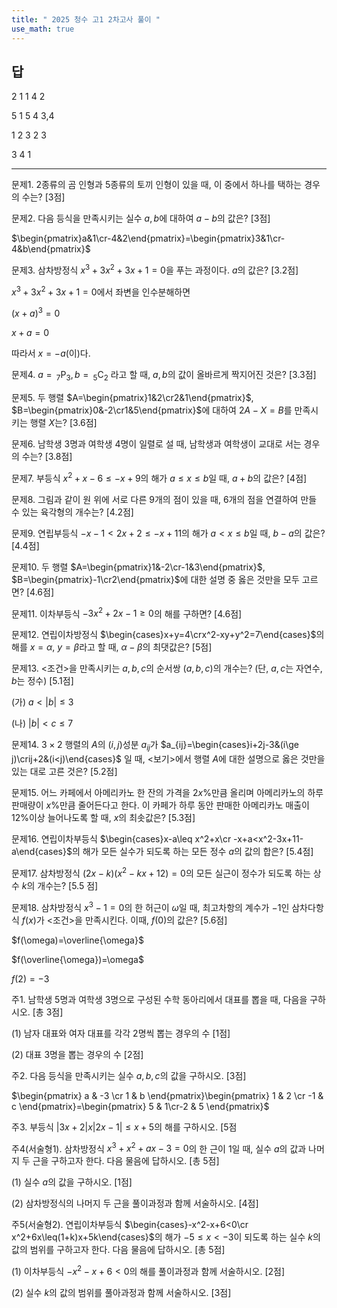 ```yaml
---
title: " 2025 청수 고1 2차고사 풀이 " 
use_math: true
---
```


## 답

2 1 1 4 2

5 1 5 4 3,4

1 2 3 2 3

3 4 1

---

문제1. 2종류의 곰 인형과 5종류의 토끼 인형이 있을 때, 이 중에서 하나를 택하는 경우의 수는? [3점]



문제2. 다음 등식을 만족시키는 실수 $a, b$에 대하여 $a-b$의 값은? [3점]

$\begin{pmatrix}a&1\cr-4&2\end{pmatrix}=\begin{pmatrix}3&1\cr-4&b\end{pmatrix}$



문제3. 삼차방정식 $x^3+3x^2+3x+1=0$을 푸는 과정이다. $a$의 값은? [3.2점]

$x^3+3x^2+3x+1=0$에서 좌변을 인수분해하면

$(x+a)^3=0$

$x+a=0$

따라서 $x=-a$(이)다.



문제4. $a=\, _7\text{P}_3 , b=\, _5\text{C}_2$ 라고 할 때, $a, b$의 값이 올바르게 짝지어진 것은? [3.3점]



문제5. 두 행렬 $A=\begin{pmatrix}1&2\cr2&1\end{pmatrix}$, $B=\begin{pmatrix}0&-2\cr1&5\end{pmatrix}$에 대하여 $2A-X=B$를 만족시키는 행렬 $X$는? [3.6점]



문제6. 남학생 3명과 여학생 4명이 일렬로 설 때, 남학생과 여학생이 교대로 서는 경우의 수는? [3.8점]



문제7. 부등식 $x^2+x-6\le -x+9$의 해가 $a\le x\le b$일 때, $a+b$의 값은? [4점]



문제8. 그림과 같이 원 위에 서로 다른 9개의 점이 있을 때, 6개의 점을 연결하여 만들 수 있는 육각형의 개수는? [4.2점]



문제9. 연립부등식 $-x-1<2x+2\le -x+11$의 해가 $a<x\le b$일 때, $b-a$의 값은? [4.4점]



문제10. 두 행렬 $A=\begin{pmatrix}1&-2\cr-1&3\end{pmatrix}$, $B=\begin{pmatrix}-1\cr2\end{pmatrix}$에 대한 설명 중 옳은 것만을 모두 고르면? [4.6점]



문제11. 이차부등식 $-3x^2+2x-1\ge 0$의 해를 구하면? [4.6점]



문제12. 연립이차방정식 $\begin{cases}x+y=4\crx^2-xy+y^2=7\end{cases}$의 해를 $x=\alpha$, $y=\beta$라고 할 때, $\alpha-\beta$의 최댓값은? [5점]



문제13. $<$조건$>$을 만족시키는 $a,b,c$의 순서쌍 $(a,b,c)$의 개수는? (단, $a,c$는 자연수, $b$는 정수) [5.1점]

(가) $a<\lvert b\rvert\le 3$

(나) $\lvert b\rvert<c\le 7$



문제14. $3\times 2$ 행렬의 $A$의 $(i, j)$성분 $a_{ij}$가 $a_{ij}=\begin{cases}i+2j-3&(i\ge j)\crij+2&(i<j)\end{cases}$ 일 때, $<$보기$>$에서 행렬 $A$에 대한 설명으로 옳은 것만을 있는 대로 고른 것은? [5.2점]



문제15. 어느 카페에서 아메리카노 한 잔의 가격을 $2x\%$만큼 올리며 아메리카노의 하루 판매량이 $x\%$만큼 줄어든다고 한다. 이 카페가 하루 동안 판매한 아메리카노 매출이 $12\%$이상 늘어나도록 할 때, $x$의 최솟값은? [5.3점]



문제16. 연립이차부등식 $\begin{cases}x-a\leq x^2+x\cr -x+a<x^2-3x+11-a\end{cases}$의 해가 모든 실수가 되도록 하는 모든 정수 $a$의 값의 합은? [5.4점]



문제17. 삼차방정식 $(2x-k)(x^2-kx+12)=0$의 모든 실근이 정수가 되도록 하는 상수 $k$의 개수는? [5.5 점]




문제18. 삼차방정식 $x^3-1=0$의 한 허근이 $\omega$일 때, 최고차항의 계수가 $-1$인 삼차다항식 $f(x)$가 $<$조건$>$을 만족시킨다. 이때, $f(0)$의 값은? [5.6점]

$f(\omega)=\overline{\omega}$

$f(\overline{\omega})=\omega$

$f(2)=-3$


주1. 남학생 5명과 여학생 3명으로 구성된 수학 동아리에서 대표를 뽑을 때, 다음을 구하시오. [총 3점]

(1) 남자 대표와 여자 대표를 각각 2명씩 뽑는 경우의 수 [1점]

(2) 대표 3명을 뽑는 경우의 수 [2점]



주2. 다음 등식을 만족시키는 실수 $a, b, c$의 값을 구하시오. [3점]

$\begin{pmatrix} a & -3 \cr 1 & b \end{pmatrix}\begin{pmatrix} 1 & 2 \cr -1 & c  \end{pmatrix}=\begin{pmatrix} 5 & 1\cr-2 & 5 \end{pmatrix}$


주3. 부등식 $\lvert 3x+2\rvert x\lvert 2x-1\rvert\leq x+5$의 해를 구하시오. [5점



주4(서술형1). 삼차방정식 $x^3+x^2+ax-3=0$의 한 근이 $1$일 때, 실수 $a$의 값과 나머지 두 근을 구하고자 한다. 다음 물음에 답하시오. [총 5점]

(1) 실수 $a$의 값을 구하시오. [1점]

(2) 삼차방정식의 나머지 두 근을 풀이과정과 함께 서술하시오. [4점]



주5(서술형2). 연립이차부등식 $\begin{cases}-x^2-x+6<0\cr x^2+6x\leq(1+k)x+5k\end{cases}$의 해가 $-5\leq x<-3$이 되도록 하는 실수 $k$의 값의 범위를 구하고자 한다. 다음 물음에 답하시오. [총 5점]

(1) 이차부등식 $-x^2-x+6<0$의 해를 풀이과정과 함께 서술하시오. [2점]

(2) 실수 $k$의 값의 범위를 풀아과정과 함께 서술하시오. [3점]